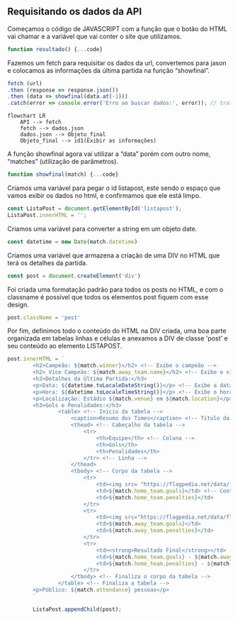 ## Requisitando os dados da API

Começamos o código de JAVASCRIPT com a função que o botão do HTML vai chamar e a variável que vai conter o site que utilizamos.  

```js linenums="1"
function resultado() {...code}
```

Fazemos um fetch para requisitar os dados da url, convertemos para jason e colocamos as informações da última partida na função “showfinal”.  

```js linenums="5"
fetch (url) 
.then (response => response.json())  
.then (data => showfinal(data.at(-1))) 
.catch(error => console.error('Erro ao buscar dados:', error)); // trata erros 
```

```mermaid
flowchart LR
    API --> fetch
    fetch --> dados.json
    dados.json --> Objeto_final
    Objeto_final --> id1(Exibir as informações)
```

A função showfinal agora vai utilizar a “data” porém com outro nome, “matches” (utilização de parâmetros).  

```js linenums="11"
function showfinal(match) {...code}
```

Criamos uma variável para pegar o id listapost, este sendo o espaço que vamos exibir os dados no html, e confirmamos que ele está limpo.  
  
```js linenums="12"
const ListaPost = document.getElementById('listapost');
ListaPost.innerHTML = '';
```

Criamos uma variável para converter a string em um objeto date.  

```js linenums="15"
const datetime = new Date(match.datetime)
```

Criamos uma variável que armazena a criação de uma DIV no HTML que terá os detalhes da partida.  
  
```js linenums="17"
const post = document.createElement('div')
```

Foi criada uma formatação padrão para todos os posts no HTML, e com o classname é possível que todos os elementos post fiquem com esse design.  

```js linenums="18"
post.className = 'post'
```

Por fim, definimos todo o conteúdo do HTML na DIV criada, uma boa parte organizada em tabelas linhas e células e anexamos a DIV de classe 'post' e seu conteúdo ao elemento LISTAPOST.  

```js linenums="21"
post.innerHTML = `
        <h2>Campeão: ${match.winner}</h2> <!-- Exibe o campeão -->
        <h2> Vice Campeão: ${match.away_team.name}</h2> <!-- Exibe o vice campeão -->
        <h3>Detalhes da Última Partida:</h3> 
        <p>Data: ${datetime.toLocaleDateString()}</p> <!-- Exibe a data da partida -->
        <p>Hora: ${datetime.toLocaleTimeString()}</p> <!-- Exibe o horário da partida -->
        <p>Localização: Estádio ${match.venue} em ${match.location}</p><br> <!-- Exibe a localização da partida -->
        <h3>Gols e Penalidades:</h3>
                <table> <!-- Inicio da tabela -->
                    <caption>Resumo dos Times</caption> <!-- Titulo da tabela -->
                    <thead> <!-- Cabeçalho da tabela -->
                        <tr>
                            <th>Equipe</th> <!-- Coluna -->
                            <th>Gols</th>
                            <th>Penalidades</th>
                        </tr> <!-- Linha -->
                    </thead>
                    <tbody> <!-- Corpo da tabela -->
                        <tr>
                            <td><img src= "https://flagpedia.net/data/flags/h80/ar.png" alt="${match.home_team.country}" class="flag"> ${match.home_team.name}</td>
                            <td>${match.home_team.goals}</td> <!-- Conteúdo do elemento da coluna (célula) -->
                            <td>${match.home_team.penalties}</td>
                        </tr>
                        <tr>
                            <td><img src="https://flagpedia.net/data/flags/h80/fr.png" alt="${match.away_team.country}" class="flag"> ${match.away_team.name}</td>
                            <td>${match.away_team.goals}</td>
                            <td>${match.away_team.penalties}</td>
                        </tr>
                        <tr>
                            <td><strong>Resultado Final</strong></td>
                            <td>${match.home_team.goals} - ${match.away_team.goals}</td>
                            <td>${match.home_team.penalties} - ${match.away_team.penalties}</td>
                        </tr>
                    </tbody> <!-- Finaliza o corpo da tabela -->
                </table> <!-- Finaliza a tabela -->
        <p>Público: ${match.attendance} pessoas</p>
        `

        ListaPost.appendChild(post);
```